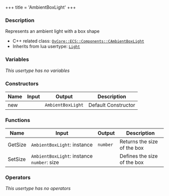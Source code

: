 +++
title = 'AmbientBoxLight'
+++

### Description
Represents an ambient light with a box shape

- C++ related class: [`OvCore::ECS::Components::CAmbientBoxLight`](https://github.com/Overload-Technologies/Overload/tree/main/Sources/Overload/OvCore/include/OvCore/ECS/Components/CAmbientBoxLight.h)
- Inherits from lua usertype: [`Light`](../Light)

### Variables
_This usertype has no variables_

### Constructors
|Name|Input|Output|Description|
|-|-|-|-|
|new||`AmbientBoxLight`|Default Constructor|

### Functions
|Name|Input|Output|Description|
|-|-|-|-|
|GetSize|`AmbientBoxLight`:&nbsp;instance<br>|`number`|Returns the size of the box|
|SetSize|`AmbientBoxLight`:&nbsp;instance<br>`number`:&nbsp;size<br>||Defines the size of the box|

### Operators
_This usertype has no operators_
